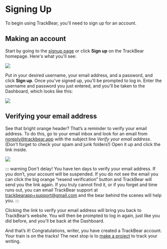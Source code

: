 # Signing Up

To begin using TrackBear, you'll need to sign up for an account.

## Making an account

Start by going to the [signup page](https://trackbear.app/signup) or click **Sign up** on the TrackBear homepage. Here's what you'll see:

![](/images/help/signup-form.png)

Put in your desired username, your email address, and a password, and click **Sign up**. Once you've signed up, you'll be prompted to log in. Enter the username and password you just entered, and you'll be taken to the Dashboard, which looks like this:

![](/images/help/dashboard-unverified.png)

## Verifying your email address

See that bright orange header? That’s a reminder to verify your email address. To do this, go to your email inbox and look for an email from noreply@trackbear.app with the subject line *Verify your email address*. (Don't forget to check your spam and junk folders!) Open it up and click the link inside.

![](/images/help/verification-email.png)

::: warning Don't delay!
You have ten days to verify your email address. If you don’t, your account will be suspended. If you do not see the email you can click the big orange “resend verification” button and TrackBear will send you the link again. If you truly cannot find it, or if you forget and time runs out, you can email TrackBear support at trackbearapp+support@gmail.com and the bear behind the scenes will help you.
:::

Clicking the link to verify your email address will bring you back to TrackBear’s website. You will then be prompted to log in again, just like you did before, and you'll be back at the Dashboard.

And that’s it! Congratulations, writer, you have created a TrackBear account. Your train is on the tracks! The next stop is to [make a project](./make-a-project) to track your writing.